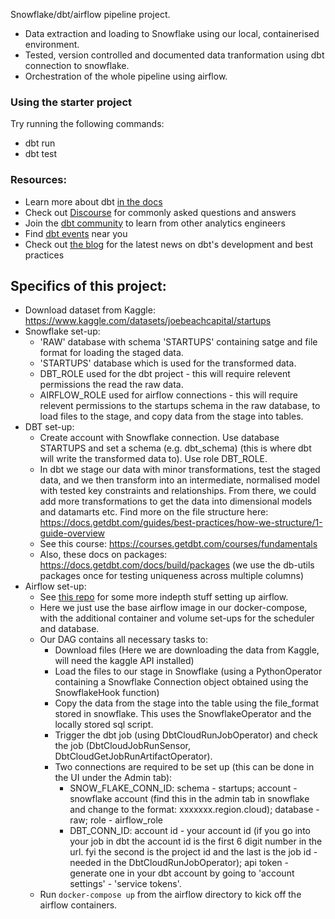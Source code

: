 Snowflake/dbt/airflow pipeline project.
- Data extraction and loading to Snowflake using our local, containerised environment.
- Tested, version controlled and documented data tranformation using dbt connection to snowflake.
- Orchestration of the whole pipeline using airflow.

### Using the starter project

Try running the following commands:
- dbt run
- dbt test


### Resources:

- Learn more about dbt [in the docs](https://docs.getdbt.com/docs/introduction)
- Check out [Discourse](https://discourse.getdbt.com/) for commonly asked questions and answers
- Join the [dbt community](http://community.getbdt.com/) to learn from other analytics engineers
- Find [dbt events](https://events.getdbt.com) near you
- Check out [the blog](https://blog.getdbt.com/) for the latest news on dbt's development and best practices

## Specifics of this project:

- Download dataset from Kaggle: https://www.kaggle.com/datasets/joebeachcapital/startups
- Snowflake set-up:
  - 'RAW' database with schema 'STARTUPS' containing satge and file format for loading the staged data.
  - 'STARTUPS' database which is used for the transformed data.
  - DBT_ROLE used for the dbt project - this will require relevent permissions the read the raw data.
  - AIRFLOW_ROLE used for airflow connections - this will require relevent permissions to the startups schema in the raw database, to load files to the stage, and copy data from the stage into tables.
- DBT set-up:
  - Create account with Snowflake connection. Use database STARTUPS and set a schema (e.g. dbt_schema) (this is where dbt will write the transformed data to). Use role DBT_ROLE.
  - In dbt we stage our data with minor transformations, test the staged data, and we then transform into an intermediate, normalised model with tested key constraints and relationships. From there, we could add more transformations to get the data into dimensional models and datamarts etc. Find more on the file structure here: <https://docs.getdbt.com/guides/best-practices/how-we-structure/1-guide-overview>
  - See this course: <https://courses.getdbt.com/courses/fundamentals>
  - Also, these docs on packages: <https://docs.getdbt.com/docs/build/packages> (we use the db-utils packages once for testing uniqueness across multiple columns)
- Airflow set-up:
  - See [this repo](https://github.com/jonathangosling/Rightmove_Analysis) for some more indepth stuff setting up airflow.
  - Here we just use the base airflow image in our docker-compose, with the additional container and volume set-ups for the scheduler and database.
  - Our DAG contains all necessary tasks to:
    - Download files (Here we are downloading the data from Kaggle, will need the kaggle API installed)
    - Load the files to our stage in Snowflake (using a PythonOperator containing a Snowflake Connection object obtained using the SnowflakeHook function)
    - Copy the data from the stage into the table using the file_format stored in snowflake. This uses the SnowflakeOperator and the locally stored sql script.
    - Trigger the dbt job (using DbtCloudRunJobOperator) and check the job (DbtCloudJobRunSensor, DbtCloudGetJobRunArtifactOperator).
    - Two connections are required to be set up (this can be done in the UI under the Admin tab):
      - SNOW_FLAKE_CONN_ID: schema - startups; account - snowflake account (find this in the admin tab in snowflake and change to the format: xxxxxxx.region.cloud); database - raw; role - airflow_role
      - DBT_CONN_ID: account id - your account id (if you go into your job in dbt the account id is the first 6 digit number in the url. fyi the second is the project id and the last is the job id - needed in the DbtCloudRunJobOperator); api token - generate one in your dbt account by going to 'account settings' - 'service tokens'.
  - Run `docker-compose up` from the airflow directory to kick off the airflow containers.

